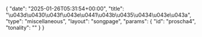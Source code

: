 {
    "date": "2025-01-26T05:31:54+00:00",
    "title": "\u043d\u0430\u043f\u043e\u0441\u043b\u0435\u0434\u043e\u043a",
    "type": "miscellaneous",
    "layout": "songpage",
    "params": {
        "id": "proscha4",
        "tonality": ""
    }
}